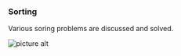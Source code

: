 ### Sorting
Various soring problems are discussed and solved.

![picture alt](https://github.com/ami-arkhan/study-materials/blob/master/codes/sorting/all_sorts_compare.gif "Compare All Sorts")
